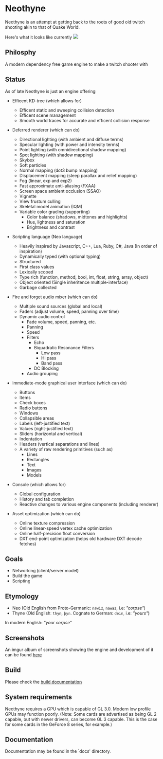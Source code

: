 # Neothyne

Neothyne is an attempt at getting back to the roots of good old twitch shooting
akin to that of Quake World.

Here's what it looks like currently
![](http://i.imgur.com/TokBM3y.png)

## Philosphy

A modern dependency free game engine to make a twitch shooter with

## Status

As of late Neothyne is just an engine offering

* Efficent KD-tree (which allows for)
  * Efficent static and sweeping collision detection
  * Efficent scene management
  * Smooth world traces for accurate and efficent collision response

* Deferred renderer (which can do)
  * Directional lighting (with ambient and diffuse terms)
  * Specular lighting (with power and intensity terms)
  * Point lighting (with omnidirectional shadow mapping)
  * Spot lighting (with shadow mapping)
  * Skybox
  * Soft particles
  * Normal mapping (dot3 bump mapping)
  * Displacement mapping (steep parallax and relief mapping)
  * Fog (linear, exp and exp2)
  * Fast approximate anti-aliasing (FXAA)
  * Screen space ambient occlusion (SSAO)
  * Vignette
  * View frustum culling
  * Skeletal model animation (IQM)
  * Variable color grading (supporting)
    * Color balance (shadows, midtones and highlights)
    * Hue, lightness and saturation
    * Brightness and contrast

* Scripting language (Neo language)
  * Heavily inspired by Javascript, C++, Lua, Ruby, C#, Java (In order of inspiration)
  * Dynamically typed (with optional typing)
  * Structured
  * First class values
  * Lexically scoped
  * Type rich (function, method, bool, int, float, string, array, object)
  * Object oriented (Single inheritence multiple-interface)
  * Garbage collected

* Fire and forget audio mixer (which can do)
  * Multiple sound sources (global and local)
  * Faders (adjust volume, speed, panning over time)
  * Dynamic audio control
    * Fade volume, speed, panning, etc.
    * Panning
    * Speed
    * Filters
      * Echo
      * Biquadratic Resonance Filters
        * Low pass
        * Hi pass
        * Band pass
      * DC Blocking
    * Audio grouping

* Immediate-mode graphical user interface (which can do)
  * Buttons
  * Items
  * Check boxes
  * Radio buttons
  * Windows
  * Collapsible areas
  * Labels (left-justified text)
  * Values (right-justified text)
  * Sliders (horizontal and vertical)
  * Indentation
  * Headers (vertical separations and lines)
  * A variety of raw rendering primitives (such as)
    * Lines
    * Rectangles
    * Text
    * Images
    * Models

* Console (which allows for)
  * Global configuration
  * History and tab completion
  * Reactive changes to various engine components (including renderer)

* Asset optimization (which can do)
  * Online texture compression
  * Online linear-speed vertex cache optimization
  * Online half-precision float conversion
  * DXT end-point optimization (helps old hardware DXT decode fetches)

## Goals

* Networking (client/server model)
* Build the game
* Scripting

## Etymology
- Neo (Old English from Proto-Germanic: `nawiz`, `nawaz`, i.e: *"corpse"*)
- Thyne (Old English: `thyn`, `þyn`. Cognate to German: `dein`, i.e: *"yours"*)

In modern English: *"your corpse"*

## Screenshots
An imgur album of screenshots showing the engine and development of it can
be found [here](http://imgur.com/a/Y3Rfi)

## Build
Please check the [build documentation](docs/BUILDING.md)

## System requirements
Neothyne requires a GPU which is capable of GL 3.0. Modern low profile GPUs may
function poorly. (Note: Some cards are advertised as being GL 2 capable, but
with newer drivers, can become GL 3 capable. This is the case for some cards in
the GeForce 8 series, for example.)

## Documentation
Documentation may be found in the `docs' directory.
